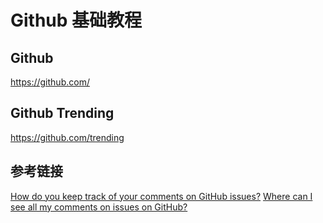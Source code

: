 # Github 基础教程


## Github
https://github.com/


## Github Trending
https://github.com/trending




## 参考链接
[How do you keep track of your comments on GitHub issues?](https://stackoverflow.com/questions/37181281/how-do-you-keep-track-of-your-comments-on-github-issues)
[Where can I see all my comments on issues on GitHub?](https://webapps.stackexchange.com/questions/103374/where-can-i-see-all-my-comments-on-issues-on-github)